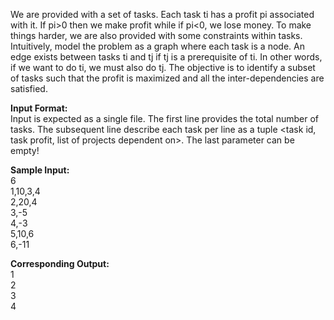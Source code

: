 We are provided with a set of tasks. Each task ti has a profit pi associated with it. If pi>0 then we make profit while if pi<0, we lose money. To make things harder, we are also provided with some constraints within tasks. Intuitively, model the problem as a graph where each task is a node. An edge exists between tasks ti and tj if tj is a prerequisite of ti. In other words, if we want to do ti, we must also do tj. The objective is to identify a subset of tasks such that the profit is maximized and all the inter-dependencies are satisfied.

**Input Format:**  
Input is expected as a single file. The first line provides the total number of tasks. The subsequent line describe each task per line as a tuple \<task id, task profit, list of projects dependent on>. The last parameter can be empty!

**Sample Input:**   
6   
1,10,3,4    
2,20,4    
3,-5    
4,-3    
5,10,6    
6,-11   

**Corresponding Output:**  
1  
2  
3  
4  
